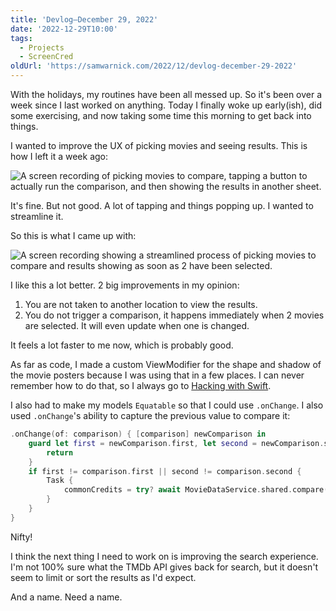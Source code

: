 ```yaml
---
title: 'Devlog—December 29, 2022'
date: '2022-12-29T10:00'
tags:
  - Projects
  - ScreenCred
oldUrl: 'https://samwarnick.com/2022/12/devlog-december-29-2022'
---
```


With the holidays, my routines have been all messed up. So it's been over a week since I last worked on anything. Today I finally woke up early(ish), did some exercising, and now taking some time this morning to get back into things.

I wanted to improve the UX of picking movies and seeing results. This is how I left it a week ago:

![A screen recording of picking movies to compare, tapping a button to actually run the comparison, and then showing the results in another sheet.](/media/2022-12-29-first-flow.gif "A lot of changing context")

It's fine. But not good. A lot of tapping and things popping up. I wanted to streamline it.

So this is what I came up with:

![A screen recording showing a streamlined process of picking movies to compare and results showing as soon as 2 have been selected.](/media/2022-12-29-second-flow.gif "Wow! It's like magic!")

I like this a lot better. 2 big improvements in my opinion:
1. You are not taken to another location to view the results.
2. You do not trigger a comparison, it happens immediately when 2 movies are selected. It will even update when one is changed.

It feels a lot faster to me now, which is probably good.

As far as code, I made a custom ViewModifier for the shape and shadow of the movie posters because I was using that in a few places. I can never remember how to do that, so I always go to [Hacking with Swift](https://www.hackingwithswift.com/books/ios-swiftui/custom-modifiers).

I also had to make my models `Equatable` so that I could use `.onChange`. I also used `.onChange`'s ability to capture the previous value to compare it:

```swift
.onChange(of: comparison) { [comparison] newComparison in
    guard let first = newComparison.first, let second = newComparison.second else {
        return
    }
    if first != comparison.first || second != comparison.second {
        Task {
            commonCredits = try? await MovieDataService.shared.compare(first, to: second)
        }
    }
}
```

Nifty!

I think the next thing I need to work on is improving the search experience. I'm not 100% sure what the TMDb API gives back for search, but it doesn't seem to limit or sort the results as I'd expect.

And a name. Need a name.
